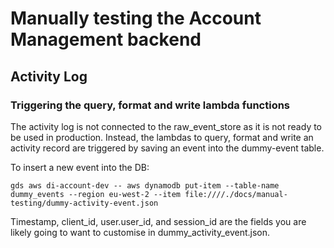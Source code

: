 # Manually testing the Account Management backend

## Activity Log

### Triggering the query, format and write lambda functions

The activity log is not connected to the raw_event_store as it is not ready to be used in production.
Instead, the lambdas to query, format and write an activity record are triggered by saving an event into the dummy-event table.

To insert a new event into the DB:

`gds aws di-account-dev -- aws dynamodb put-item --table-name dummy_events --region eu-west-2 --item file:////./docs/manual-testing/dummy-activity-event.json`

Timestamp, client_id, user.user_id, and session_id are the fields you are likely going to want to customise in dummy_activity_event.json.

